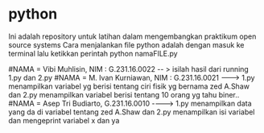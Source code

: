 # python
Ini adalah repository untuk latihan dalam mengembangkan praktikum open source systems Cara menjalankan file python adalah dengan masuk ke terminal lalu ketikkan perintah python namaFILE.py

#NAMA = Vibi Muhlisin, NIM : G.231.16.0022 -- > isilah hasil dari running 1.py dan 2.py
#NAMA = M. Ivan Kurniawan, NIM : G.231.16.0021 ---> 1.py menampilkan variabel yg berisi tentang ciri fisik yg bernama zed A.Shaw dan 2.py menampilkan variabel berisi tentang 10 orang yg tahu biner..
 
 #NAMA = Asep Tri Budiarto, G.231.16.0010 ----> 1.py menampilkan data yang da di variabel tentang zed A.Shaw dan 2.py menampilkan isi variabel dan mengeprint variabel x dan ya 
